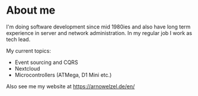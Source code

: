 # About me

I'm doing software development since mid 1980ies and also have long term experience in server and network administration. In my regular job I work as tech lead.

My current topics:

- Event sourcing and CQRS
- Nextcloud
- Microcontrollers (ATMega, D1 Mini etc.)

Also see me my website at https://arnowelzel.de/en/
